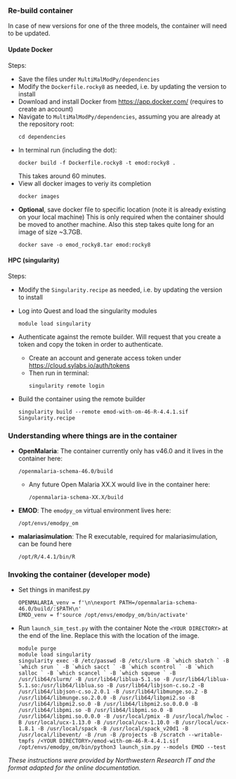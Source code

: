 
### Re-build container 

In case of new versions for one of the three models, the container will need to be updated.

#### Update Docker 

Steps: 
- Save the files under `MultiMalModPy/dependencies`
- Modify the `Dockerfile.rocky8` as needed, i.e. by updating the version to install
- Download and install Docker from https://app.docker.com/  (requires to create an account)
- Navigate to `MultiMalModPy/dependencies`, assuming you are already at the repository root:
    ```
    cd dependencies
    ```
- In terminal run (including the dot):
    ```
    docker build -f Dockerfile.rocky8 -t emod:rocky8 .
    ```
  This takes around 60 minutes.
- View all docker images to veriy its completion
    ```
    docker images
    ```
- **Optional**, save docker file to specific location (note it is already existing on your local machine)
  This is only required when the container should be moved to another machine.
  Also this step takes quite long for an image of size ~3.7GB.
    ```
    docker save -o emod_rocky8.tar emod:rocky8
    ```
    
#### HPC (singularity)   

Steps:  
- Modify the `Singularity.recipe` as needed, i.e. by updating the version to install
- Log into Quest and load the singularity modules
    ```
    module load singularity
    ```
- Authenticate against the remote builder. Will request that you create a token and copy the token in order to authenticate.
  - Create an account and generate access token under  https://cloud.sylabs.io/auth/tokens   
  - Then run in terminal:
      ```
      singularity remote login
      ```
    
- Build the container using the remote builder
    ```
    singularity build --remote emod-with-om-46-R-4.4.1.sif Singularity.recipe
    ```

### Understanding where things are in the container  


- **OpenMalaria**: The container currently only has v46.0 and it lives in the container here:
    ```
    /openmalaria-schema-46.0/build
    ```

  - Any future Open Malaria XX.X would live in the container here:  

      ```
      /openmalaria-schema-XX.X/build
      ```

- **EMOD**: The `emodpy_om` virtual environment lives here:  
    ```
    /opt/envs/emodpy_om
    ```

- **malariasimulation**: The R executable, required for malariasimulation, can be found here  
    ```
    /opt/R/4.4.1/bin/R
    ```
  
### Invoking the container (developer mode)


- Set things in manifest.py  
    ```
    OPENMALARIA_venv = f'\n\nexport PATH=/openmalaria-schema-46.0/build/:$PATH\n'
    EMOD_venv = f'source /opt/envs/emodpy_om/bin/activate'
    ```

-  Run `launch_sim_test.py` with the container
    Note the `<YOUR DIRECTORY>` at the end of the line. Replace this with the location of the image.
    ```
    module purge
    module load singularity
    singularity exec -B /etc/passwd -B /etc/slurm -B `which sbatch ` -B `which srun ` -B `which sacct ` -B `which scontrol ` -B `which salloc ` -B `which scancel ` -B `which squeue ` -B /usr/lib64/slurm/ -B /usr/lib64/liblua-5.1.so -B /usr/lib64/liblua-5.1.so:/usr/lib64/liblua.so -B /usr/lib64/libjson-c.so.2 -B /usr/lib64/libjson-c.so.2.0.1 -B /usr/lib64/libmunge.so.2 -B /usr/lib64/libmunge.so.2.0.0 -B /usr/lib64/libpmi2.so -B /usr/lib64/libpmi2.so.0 -B /usr/lib64/libpmi2.so.0.0.0 -B /usr/lib64/libpmi.so -B /usr/lib64/libpmi.so.0 -B /usr/lib64/libpmi.so.0.0.0 -B /usr/local/pmix -B /usr/local/hwloc -B /usr/local/ucx-1.13.0 -B /usr/local/ucx-1.10.0 -B /usr/local/ucx-1.8.1 -B /usr/local/spack -B /usr/local/spack_v20d1 -B /usr/local/libevent/ -B /run -B /projects -B /scratch --writable-tmpfs /<YOUR DIRECTORY>/emod-with-om-46-R-4.4.1.sif /opt/envs/emodpy_om/bin/python3 launch_sim.py --models EMOD --test
    ```

_These instructions were provided by Northwestern Research IT and the format adapted for the online documentation._




